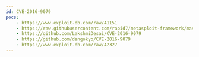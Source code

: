 ```yaml
---
id: CVE-2016-9079
pocs:
    - https://www.exploit-db.com/raw/41151
    - https://raw.githubusercontent.com/rapid7/metasploit-framework/master/modules/exploits/windows/browser/firefox_smil_uaf.rb
    - https://github.com/LakshmiDesai/CVE-2016-9079
    - https://github.com/dangokyo/CVE-2016-9079
    - https://www.exploit-db.com/raw/42327
---
```

